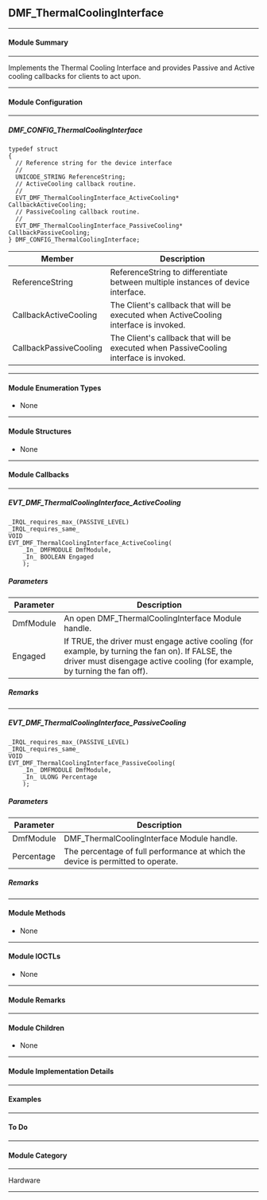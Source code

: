 ## DMF_ThermalCoolingInterface

-----------------------------------------------------------------------------------------------------------------------------------

#### Module Summary

-----------------------------------------------------------------------------------------------------------------------------------

Implements the Thermal Cooling Interface and provides Passive and Active cooling callbacks for clients to act upon.

-----------------------------------------------------------------------------------------------------------------------------------

#### Module Configuration

-----------------------------------------------------------------------------------------------------------------------------------
##### DMF_CONFIG_ThermalCoolingInterface
````
typedef struct
{
  // Reference string for the device interface
  //
  UNICODE_STRING ReferenceString;
  // ActiveCooling callback routine.
  //
  EVT_DMF_ThermalCoolingInterface_ActiveCooling* CallbackActiveCooling;
  // PassiveCooling callback routine.
  //
  EVT_DMF_ThermalCoolingInterface_PassiveCooling* CallbackPassiveCooling;
} DMF_CONFIG_ThermalCoolingInterface;
````
Member | Description
----|----
ReferenceString | ReferenceString to differentiate between multiple instances of device interface.
CallbackActiveCooling | The Client's callback that will be executed when ActiveCooling interface is invoked.
CallbackPassiveCooling | The Client's callback that will be executed when PassiveCooling interface is invoked.

-----------------------------------------------------------------------------------------------------------------------------------

#### Module Enumeration Types

* None

-----------------------------------------------------------------------------------------------------------------------------------

#### Module Structures

* None

-----------------------------------------------------------------------------------------------------------------------------------

#### Module Callbacks

-----------------------------------------------------------------------------------------------------------------------------------
##### EVT_DMF_ThermalCoolingInterface_ActiveCooling
````
_IRQL_requires_max_(PASSIVE_LEVEL)
_IRQL_requires_same_
VOID
EVT_DMF_ThermalCoolingInterface_ActiveCooling(
    _In_ DMFMODULE DmfModule,
    _In_ BOOLEAN Engaged
    );
````

##### Parameters
Parameter | Description
----|----
DmfModule | An open DMF_ThermalCoolingInterface Module handle.
Engaged | If TRUE, the driver must engage active cooling (for example, by turning the fan on). If FALSE, the driver must disengage active cooling (for example, by turning the fan off).

##### Remarks

----------------------------------------------------------------------------------------------------------------------------------
##### EVT_DMF_ThermalCoolingInterface_PassiveCooling
````
_IRQL_requires_max_(PASSIVE_LEVEL)
_IRQL_requires_same_
VOID
EVT_DMF_ThermalCoolingInterface_PassiveCooling(
    _In_ DMFMODULE DmfModule,
    _In_ ULONG Percentage
    );
````

##### Parameters
Parameter | Description
----|----
DmfModule | DMF_ThermalCoolingInterface Module handle.
Percentage | The percentage of full performance at which the device is permitted to operate.

##### Remarks

-----------------------------------------------------------------------------------------------------------------------------------

#### Module Methods

* None

-----------------------------------------------------------------------------------------------------------------------------------

#### Module IOCTLs

* None

-----------------------------------------------------------------------------------------------------------------------------------

#### Module Remarks

-----------------------------------------------------------------------------------------------------------------------------------

#### Module Children

* None

-----------------------------------------------------------------------------------------------------------------------------------

#### Module Implementation Details

-----------------------------------------------------------------------------------------------------------------------------------

#### Examples

-----------------------------------------------------------------------------------------------------------------------------------

#### To Do

-----------------------------------------------------------------------------------------------------------------------------------
#### Module Category

-----------------------------------------------------------------------------------------------------------------------------------

Hardware

-----------------------------------------------------------------------------------------------------------------------------------

